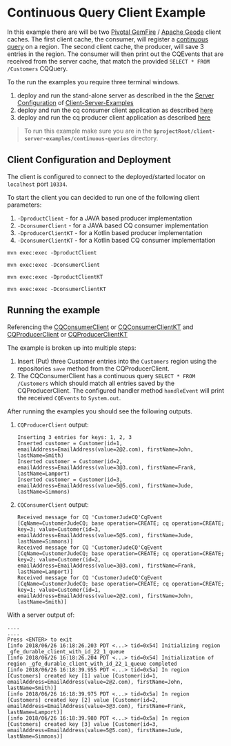 # Continuous Query Client Example

In this example there are will be two [Pivotal GemFire](https://pivotal.io/pivotal-gemfire) / [Apache Geode](http://geode.apache.org/) 
client caches. The first client cache, the consumer, will register a [continuous query](https://geode.apache.org/docs/guide/16/developing/continuous_querying/chapter_overview.html) 
on a region. The second client cache, the producer, will save 3 entries in the region. The consumer will then print out the CQEvents
that are received from the server cache, that match the provided `SELECT * FROM /Customers` CQQuery.

To the run the examples you require three terminal windows.
 1. deploy and run the stand-alone server as described in the the [Server Configuration](../README.md#server-configuration-and-deployment) of [Client-Server-Examples](../README.md)   
 1. deploy and run the cq consumer client application as described [here](#client-configuration-and-deployment) 
 1. deploy and run the cq producer client application as described [here](#client-configuration-and-deployment) 


> To run this example make sure you are in the **`$projectRoot/client-server-examples/continuous-queries`** directory.

## Client Configuration and Deployment
The client is configured to connect to the deployed/started locator on `localhost` port `10334`.

To start the client you can decided to run one of the following client parameters:
1. `-DproductClient` - for a JAVA based producer implementation
1. `-DconsumerClient` - for a JAVA based CQ consumer implementation
1. `-DproducerClientKT` - for a Kotlin based producer implementation
1. `-DconsumerClientKT` - for a Kotlin based CQ consumer implementation

```
mvn exec:exec -DproductClient
```
```
mvn exec:exec -DconsumerClient
```
```
mvn exec:exec -DproductClientKT
```
```
mvn exec:exec -DconsumerClientKT
```
## Running the example

Referencing the [CQConsumerClient](src/main/java/examples/springdata/geode/cq/client/consumer/CQConsumerClient.java) or 
[CQConsumerClientKT](src/main/kotlin/examples/springdata/geode/cq/kt/client/consumer/CQConsumerClientKT.kt) and
[CQProducerClient](src/main/java/examples/springdata/geode/cq/client/producer/CQProducerClient) or 
[CQProducerClientKT](src/main/kotlin/examples/springdata/geode/cq/kt/client/producer/CQProducerClientKT.kt)

The example is broken up into multiple steps:
1. Insert (Put) three Customer entries into the `Customers` region using the repositories `save` method from the CQProducerClient.
1. The CQConsumerClient has a continuous query `SELECT * FROM /Customers` which should match all entries saved by the CQProducerClient.
The configured handler method `handleEvent` will print the received `CQEvents` to `System.out`. 

After running the examples you should see the following outputs.

1. `CQProducerClient` output:
    ```
    Inserting 3 entries for keys: 1, 2, 3
    Inserted customer = Customer(id=1, emailAddress=EmailAddress(value=2@2.com), firstName=John, lastName=Smith)
    Inserted customer = Customer(id=2, emailAddress=EmailAddress(value=3@3.com), firstName=Frank, lastName=Lamport)
    Inserted customer = Customer(id=3, emailAddress=EmailAddress(value=5@5.com), firstName=Jude, lastName=Simmons)
    ```
1. `CQConsumerClient` output:
    ```
    Received message for CQ 'CustomerJudeCQ'CqEvent [CqName=CustomerJudeCQ; base operation=CREATE; cq operation=CREATE; key=3; value=Customer(id=3, emailAddress=EmailAddress(value=5@5.com), firstName=Jude, lastName=Simmons)]
    Received message for CQ 'CustomerJudeCQ'CqEvent [CqName=CustomerJudeCQ; base operation=CREATE; cq operation=CREATE; key=2; value=Customer(id=2, emailAddress=EmailAddress(value=3@3.com), firstName=Frank, lastName=Lamport)]
    Received message for CQ 'CustomerJudeCQ'CqEvent [CqName=CustomerJudeCQ; base operation=CREATE; cq operation=CREATE; key=1; value=Customer(id=1, emailAddress=EmailAddress(value=2@2.com), firstName=John, lastName=Smith)]
    ```
   
With a server output of:
   ```
   ....
   ....
   Press <ENTER> to exit
   [info 2018/06/26 16:18:26.203 PDT <...> tid=0x54] Initializing region _gfe_durable_client_with_id_22_1_queue
   [info 2018/06/26 16:18:26.204 PDT <...> tid=0x54] Initialization of region _gfe_durable_client_with_id_22_1_queue completed
   [info 2018/06/26 16:18:39.955 PDT <...> tid=0x5a] In region [Customers] created key [1] value [Customer(id=1, emailAddress=EmailAddress(value=2@2.com), firstName=John, lastName=Smith)]
   [info 2018/06/26 16:18:39.975 PDT <...> tid=0x5a] In region [Customers] created key [2] value [Customer(id=2, emailAddress=EmailAddress(value=3@3.com), firstName=Frank, lastName=Lamport)]
   [info 2018/06/26 16:18:39.980 PDT <...> tid=0x5a] In region [Customers] created key [3] value [Customer(id=3, emailAddress=EmailAddress(value=5@5.com), firstName=Jude, lastName=Simmons)]
   ```
